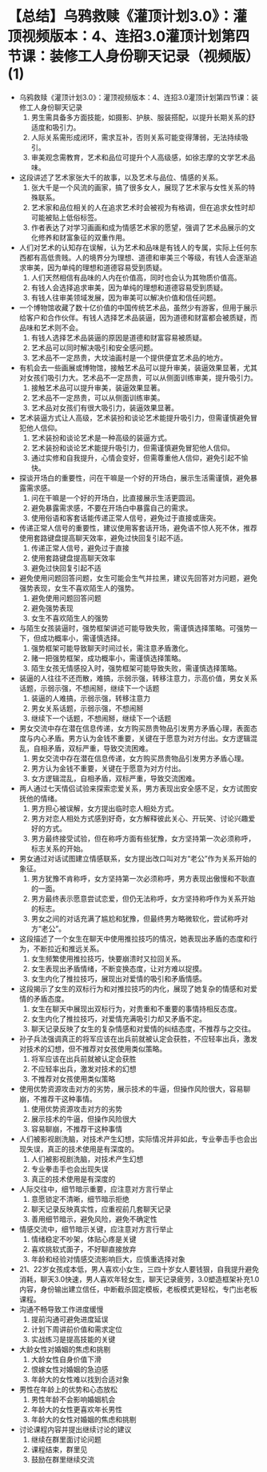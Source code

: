 # 【总结】乌鸦救赎《灌顶计划3.0》：灌顶视频版本：4、连招3.0灌顶计划第四节课：装修工人身份聊天记录（视频版）(1)

-   乌鸦救赎《灌顶计划3.0》：灌顶视频版本：4、连招3.0灌顶计划第四节课：装修工人身份聊天记录
    1.  男生需具备多方面技能，如摄影、护肤、服装搭配，以提升长期关系的舒适度和吸引力。
    2.  人际关系需形成闭环，需求互补，否则关系可能变得薄弱，无法持续吸引。
    3.  审美观念需教育，艺术和品位可提升个人高级感，如徐志摩的文学艺术品味。
-   这段讲述了艺术家张大千的故事，以及艺术与品位、情感的关系。
    1.  张大千是一个风流的画家，搞了很多女人，展现了艺术家与女性关系的特殊联系。
    2.  艺术家和品位相关的人在追求艺术时会被视为有格调，但在追求女性时却可能被贴上低俗标签。
    3.  作者表达了对学习画画和成为情感艺术家的愿望，强调了艺术品展示的文化修养和财富象征的双重作用。
-   人们对艺术的认知存在误解，认为艺术和品味是有钱人的专属，实际上任何东西都有高低贵贱。人的境界分为理想、道德和审美三个等级，有钱人会逐渐追求审美，因为单纯的理想和道德容易受到质疑。
    1.  人们天然相信有品味的人内在价值高，同时也会认为其物质价值高。
    2.  有钱人会选择追求审美，因为单纯的理想和道德容易受到质疑。
    3.  有钱人往审美领域发展，因为审美可以解决价值和信任问题。
-   一个博物馆收藏了数十亿价值的中国传统艺术品，虽然少有游客，但用于展示给客户和合作伙伴。有钱人选择艺术品装逼，因为道德和财富都会被质疑，而品味和艺术则不会。
    1.  有钱人选择艺术品装逼的原因是道德和财富容易被质疑。
    2.  艺术品可以同时解决吸引和安全感问题。
    3.  艺术品不一定昂贵，大坟油画村是一个提供便宜艺术品的地方。
-   有机会去一些画展或博物馆，接触艺术品可以提升审美，装逼效果显著，尤其对女孩们吸引力大。艺术品不一定昂贵，可以从侧面训练审美，提升吸引力。
    1.  接触艺术品可以提升审美，装逼效果显著。
    2.  艺术品不一定昂贵，可以从侧面训练审美。
    3.  艺术品对女孩们有很大吸引力，装逼效果显著。
-   艺术装逼方式让人高级，艺术装扮和谈论艺术能提升吸引力，但需谨慎避免冒犯他人信仰。
    1.  艺术装扮和谈论艺术是一种高级的装逼方式。
    2.  艺术装扮和谈论艺术能提升吸引力，但需谨慎避免冒犯他人信仰。
    3.  通过实修和自我提升，心情会变好，但需尊重他人信仰，避免引起不愉快。
-   探谈开场白的重要性，问在干嘛是一个好的开场白，展示生活需谨慎，避免暴露需求感。
    1.  问在干嘛是一个好的开场白，比直接展示生活更圆润。
    2.  避免暴露需求感，不要在开场白中暴露自己的需求。
    3.  使用俗语和客套话能传递正常人信号，避免过于直接或唐突。
-   传递正常人信号的重要性，建议使用客套话开场，避免语不惊人死不休，推荐使用套路键盘提高聊天效率，避免过快回复引起不适。
    1.  传递正常人信号，避免过于直接
    2.  使用套路键盘提高聊天效率
    3.  避免过快回复引起不适
-   避免使用问题回答问题，女生可能会生气并拉黑，建议先回答对方问题，避免强势表现，女生不喜欢陌生人的强势。
    1.  避免使用问题回答问题
    2.  避免强势表现
    3.  女生不喜欢陌生人的强势
-   与陌生女孩装逼时，强势框架讲述可能导致失败，需谨慎选择策略。可强势一下，但成功概率小，需谨慎选择。
    1.  强势框架可能导致聊天时间过长，需注意矛盾激化。
    2.  赌一把强势框架，成功概率小，需谨慎选择策略。
    3.  陌生女孩无情感投入时，强势框架可能导致失败，需谨慎选择策略。
-   装逼的人往往不还而散，难搞，示弱示强，转移注意力，示高价值，男女关系话题，示弱示强，不想闹掰，继续下一个话题
    1.  装逼的人难搞，示弱示强，转移注意力
    2.  男女关系话题，示弱示强，不想闹掰
    3.  继续下一个话题，不想闹掰，继续下一个话题
-   男女交流中存在潜在信息传递，女方购买昂贵物品引发男方矛盾心理，表面态度与内心矛盾。男方认为金钱不重要，关键在于愿意为对方付出。女方逻辑混乱，自相矛盾，双标严重，导致交流困难。
    1.  男女交流中存在潜在信息传递，女方购买昂贵物品引发男方矛盾心理。
    2.  男方认为金钱不重要，关键在于愿意为对方付出。
    3.  女方逻辑混乱，自相矛盾，双标严重，导致交流困难。
-   两人通过七天情侣试验来探索恋爱关系，男方表现出安全感不足，女方试图安抚他的情绪。
    1.  男方担心被误解，女方提出临时恋人相处方式。
    2.  男方对恋人相处方式感到好奇，女方解释彼此关心、开玩笑、讨论兴趣爱好的方式。
    3.  男方最终接受试验，但在称呼方面有些犹豫，女方坚持第一次必须称呼，标志关系的开始。
-   男女通过对话试图建立情感联系，女方提出改口叫对方“老公”作为关系开始的象征。
    1.  男方犹豫不肯称呼，女方坚持第一次必须称呼，男方表现出傲慢和不耿直的一面。
    2.  男方最终表示愿意尝试恋爱，但仍无法称呼，女方坚持称呼作为关系开始的标志。
    3.  男女之间的对话充满了尴尬和犹豫，但最终男方略微软化，尝试称呼对方“老公”。
-   这段描述了一个女生在聊天中使用推拉技巧的情况，她表现出矛盾的态度和行为，不断拉近和推远关系。
    1.  女生频繁使用推拉技巧，快要崩溃时又拉回关系。
    2.  女生表现出矛盾情绪，不断变换态度，让对方难以捉摸。
    3.  女生内化了推拉技巧，展现出对爱情的吸引和矛盾情感。
-   这段揭示了女生的双标行为和对推拉技巧的内化，展现了她复杂的情感和对爱情的矛盾态度。
    1.  女生在聊天中展现出双标行为，对贵重和不重要的事情持相反态度。
    2.  女生内化了推拉技巧，对爱情充满吸引力却又矛盾不定。
    3.  聊天记录反映了女生的复杂情感和对爱情的纠结态度，不推荐与之交往。
-   孙子兵法强调真正的将军应该在出兵前就被认定会获胜，不应轻率出兵，激发对技术的幻想，但不推荐对女孩使用类似策略。
    1.  将军应该在出兵前就被认定会获胜
    2.  不应轻率出兵，激发对技术的幻想
    3.  不推荐对女孩使用类似策略
-   使用优势资源攻击对方的劣势，展示技术的牛逼，但操作风险很大，容易聊崩，不推荐干这种事情。
    1.  使用优势资源攻击对方的劣势
    2.  展示技术的牛逼，但操作风险很大
    3.  容易聊崩，不推荐干这种事情
-   人们被影视剧洗脑，对技术产生幻想，实际情况并非如此，专业拳击手也会出现失误，真正的技术使用是有深度的。
    1.  人们被影视剧洗脑，对技术产生幻想
    2.  专业拳击手也会出现失误
    3.  真正的技术使用是有深度的
-   人际交往中，细节暗示重要，应注意对方言行举止
    1.  意愿锁定不清晰，细节暗示拒绝
    2.  聊天记录反映真实性，应重视前几套聊天记录
    3.  善用细节暗示，避免风险，避免不确定性
-   情感交流中，细节暗示关键，应注意对方言行举止
    1.  情绪稳定不吵架，体贴心疼是关键
    2.  喜欢挑软式面子，不好聊直接放弃
    3.  年龄和经验对情感交流影响巨大，应慎重选择对象
-   21、22岁女孩成本低，男人喜欢小女生，三四十岁女人要钱狠，自我提升避免消耗，聊天3.0快速，男人喜欢年轻女生，聊天记录疲劳，3.0塑造框架补充1.0内容，身份输出建立信任，中断截杀固定模板，老板模式更轻松，专门出老板课程。
-   沟通不畅导致工作进度缓慢
    1.  提前沟通可避免进度延误
    2.  计划下周讲前价值和需求定位
    3.  实战练习是提高技能的关键
-   大龄女性对婚姻的焦虑和挑剔
    1.  大龄女性自身价值下滑
    2.  恨嫁女性对婚姻的急迫感
    3.  年龄大的女性难以找到合适对象
-   男性在年龄上的优势和心态放松
    1.  男性年龄不会影响婚姻机会
    2.  年龄大的女性更喜欢年长男性
    3.  年龄大的女性对婚姻的焦虑和挑剔
-   讨论课程内容并提出继续讨论的建议
    1.  继续在群里面讨论问题
    2.  课程结束，群里见
    3.  鼓励在群里继续交流